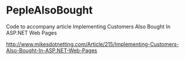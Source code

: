 PepleAlsoBought
=====================

Code to accompany article Implementing Customers Also Bought In ASP.NET Web Pages

http://www.mikesdotnetting.com/Article/215/Implementing-Customers-Also-Bought-In-ASP.NET-Web-Pages
